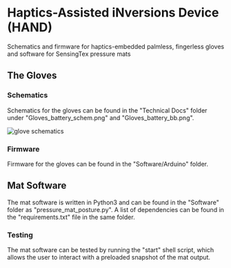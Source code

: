 # Haptics-Assisted iNversions Device (HAND)
Schematics and firmware for haptics-embedded palmless, fingerless gloves and software for SensingTex pressure mats 

## The Gloves
### Schematics
Schematics for the gloves can be found in the "Technical Docs" folder under "Gloves_battery_schem.png" and "Gloves_battery_bb.png".

<img alt="glove schematics" src="Technical\ Docs/Gloves_battery_schem.png" width="auto" height="auto"/>

### Firmware
Firmware for the gloves can be found in the "Software/Arduino" folder.

## Mat Software
The mat software is written in Python3 and can be found in the "Software" folder as "pressure_mat_posture.py". A list of dependencies can be found in the "requirements.txt" file in the same folder.

### Testing
The mat software can be tested by running the "start" shell script, which allows the user to interact with a preloaded snapshot of the mat output.

